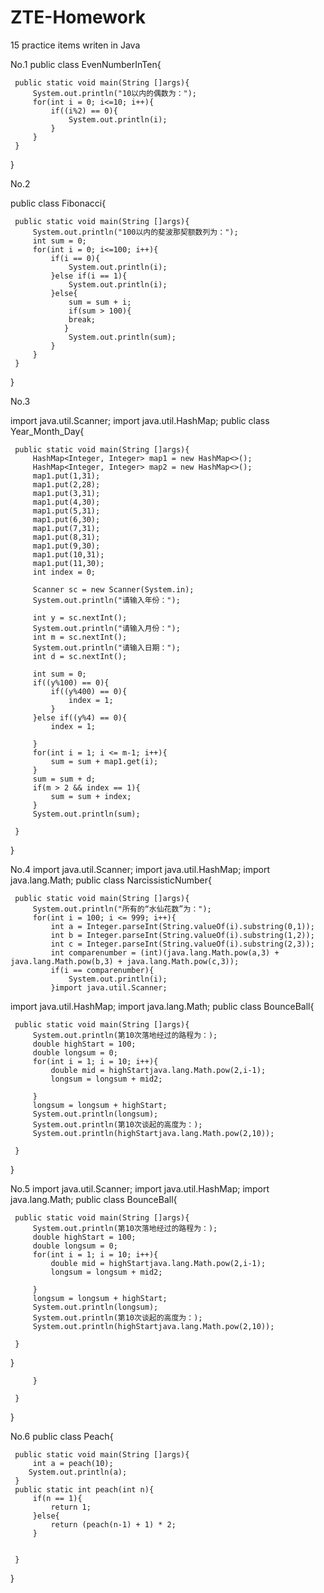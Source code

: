 # ZTE-Homework
15 practice items writen in Java

No.1
public class EvenNumberInTen{

     public static void main(String []args){
         System.out.println("10以内的偶数为：");
         for(int i = 0; i<=10; i++){
             if((i%2) == 0){
                 System.out.println(i);
             }
         }
     }
}



No.2

public class Fibonacci{

     public static void main(String []args){
         System.out.println("100以内的斐波那契额数列为：");
         int sum = 0;
         for(int i = 0; i<=100; i++){
             if(i == 0){
                 System.out.println(i);
             }else if(i == 1){
                 System.out.println(i);
             }else{
                 sum = sum + i;
                 if(sum > 100){
                 break;
                }
                 System.out.println(sum);
             }
         }
     }
}


No.3

import java.util.Scanner;
import java.util.HashMap;
public class Year_Month_Day{

     public static void main(String []args){
         HashMap<Integer, Integer> map1 = new HashMap<>();
         HashMap<Integer, Integer> map2 = new HashMap<>();
         map1.put(1,31);
         map1.put(2,28);
         map1.put(3,31);
         map1.put(4,30);
         map1.put(5,31);
         map1.put(6,30);
         map1.put(7,31);
         map1.put(8,31);
         map1.put(9,30);
         map1.put(10,31);
         map1.put(11,30);
         int index = 0;
         
         Scanner sc = new Scanner(System.in);
         System.out.println("请输入年份：");
         
         int y = sc.nextInt();
         System.out.println("请输入月份：");
         int m = sc.nextInt();
         System.out.println("请输入日期：");
         int d = sc.nextInt();

         int sum = 0;
         if((y%100) == 0){
             if((y%400) == 0){
                 index = 1;
             }
         }else if((y%4) == 0){
             index = 1;
             
         }
         for(int i = 1; i <= m-1; i++){
             sum = sum + map1.get(i);
         }
         sum = sum + d;
         if(m > 2 && index == 1){
             sum = sum + index;
         }
         System.out.println(sum);
         
     }
}


No.4
import java.util.Scanner;
import java.util.HashMap;
import java.lang.Math;
public class NarcissisticNumber{

     public static void main(String []args){
         System.out.println("所有的“水仙花数”为：");
         for(int i = 100; i <= 999; i++){
             int a = Integer.parseInt(String.valueOf(i).substring(0,1));
             int b = Integer.parseInt(String.valueOf(i).substring(1,2));
             int c = Integer.parseInt(String.valueOf(i).substring(2,3));
             int comparenumber = (int)(java.lang.Math.pow(a,3) + java.lang.Math.pow(b,3) + java.lang.Math.pow(c,3));
             if(i == comparenumber){
                 System.out.println(i);
             }import java.util.Scanner;
import java.util.HashMap;
import java.lang.Math;
public class BounceBall{

     public static void main(String []args){
         System.out.println(第10次落地经过的路程为：);
         double highStart = 100;
         double longsum = 0;
         for(int i = 1; i = 10; i++){
             double mid = highStartjava.lang.Math.pow(2,i-1);
             longsum = longsum + mid2;
             
         }
         longsum = longsum + highStart;
         System.out.println(longsum);
         System.out.println(第10次谈起的高度为：);
         System.out.println(highStartjava.lang.Math.pow(2,10));

     }
}


No.5
import java.util.Scanner;
import java.util.HashMap;
import java.lang.Math;
public class BounceBall{

     public static void main(String []args){
         System.out.println(第10次落地经过的路程为：);
         double highStart = 100;
         double longsum = 0;
         for(int i = 1; i = 10; i++){
             double mid = highStartjava.lang.Math.pow(2,i-1);
             longsum = longsum + mid2;
             
         }
         longsum = longsum + highStart;
         System.out.println(longsum);
         System.out.println(第10次谈起的高度为：);
         System.out.println(highStartjava.lang.Math.pow(2,10));

     }
}
             
         }

     }
}


No.6
public class Peach{

     public static void main(String []args){
         int a = peach(10);
        System.out.println(a);
     }
     public static int peach(int n){
         if(n == 1){
             return 1;
         }else{
             return (peach(n-1) + 1) * 2;
         }
         
         
     }
}



